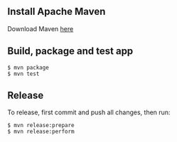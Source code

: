 ## Install Apache Maven
Download Maven [here](https://maven.apache.org/download.cgi)

## Build, package and test app
```
$ mvn package
$ mvn test
```

## Release
To release, first commit and push all changes, then run:
```
$ mvn release:prepare
$ mvn release:perform
```